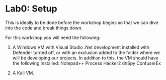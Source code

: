 # Lab0: Setup

This is ideally to be done before the workshop begins so that we can dive into the code and break things down. 

For this workshop you will need the following:
1. A Windows VM with Visual Studio .Net development installed with Defender turned off, or with an exclusion added to the folder where we will be developing our projects. In addition to this, the VM should have the following installed:
  Notepad++ 
  Process Hacker2
  dnSpy
  ConfuserEx

2. A Kali VM.
